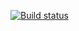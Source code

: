 [![Build status](https://ci.appveyor.com/api/projects/status/h54r67chor27qu9u?svg=true)](https://ci.appveyor.com/project/MissarvaT/ajs-9-1-task)
